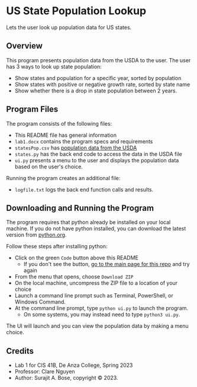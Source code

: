# US State Population Lookup
Lets the user look up population data for US states.

## Overview
This program presents population data from the USDA to the user. The user has 3 ways to look up state population:
- Show states and population for a specific year, sorted by population
- Show states with positive or negative growth rate, sorted by state name
- Show whether there is a drop in state population between 2 years.

## Program Files
The program consists of the following files:

- This README file has general information
- `lab1.docx` contains the program specs and requirements
- `statesPop.csv` has [population data from the USDA](https://data.ers.usda.gov/reports.aspx?ID=17827)
- `states.py` has the back end code to access the data in the USDA file
- `ui.py` presents a menu to the user and displays the population data based on the user's choice.

Running the program creates an additional file:
- `logfile.txt` logs the back end function calls and results.

## Downloading and Running the Program
The program requires that python already be installed on your local machine. If you do not have python installed, you can download the latest version from [python.org](https://www.python.org/downloads/).

Follow these steps after installing python:

- Click on the green `Code` button above this README
  - If you don't see the button, [go to the main page for this repo](https://github.com/morosebose/us_state_pop_lookup) and try again
- From the menu that opens, choose `Download ZIP`
- On the local machine, uncompress the ZIP file to a location of your choice
- Launch a command line prompt such as Terminal, PowerShell, or Windows Command. 
- At the command line prompt, type `python ui.py` to launch the program.
  - On some systems, you may instead need to type `python3 ui.py`.

The UI will launch and you can view the population data by making a menu choice. 

## Credits
- Lab 1 for CIS 41B, De Anza College, Spring 2023
- Professor: Clare Nguyen
- Author: Surajit A. Bose, copyright © 2023. 
